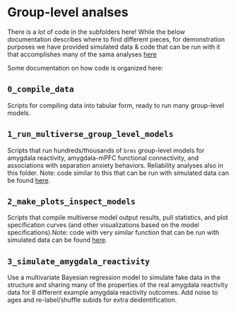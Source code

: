 # Group-level analses

There is a *lot* of code in the subfolders here! While the below documentation describes where to find different pieces, for demonstration purposes we have provided simulated data & code that can be run with it that accomplishes many of the sama analyses [here](https://pab2163.github.io/amygdala_mpfc_multiverse/into_the_bayesian_multiverse.html.)

Some documentation on how code is organized here:

## `0_compile_data`

Scripts for compiling data into tabular form, ready to run many group-level models. 

## `1_run_multiverse_group_level_models`

Scripts that run hundreds/thousands of `brms` group-level models for amygdala reactivity, amygdala-mPFC functional connectivity, and associations with separation anxiety behaviors. Reliability analyses also in this folder. Note: code similar to this  that can be run with simulated data can be found [here](https://pab2163.github.io/amygdala_mpfc_multiverse/into_the_bayesian_multiverse.html).

## `2_make_plots_inspect_models`

Scripts that compile multiverse model output results, pull statistics, and plot specification curves (and other visualizations based on the model specifications).Note: code with very similar function that can be run with simulated data can be found [here](https://pab2163.github.io/amygdala_mpfc_multiverse/into_the_bayesian_multiverse.html).

## `3_simulate_amygdala_reactivity`

Use a multivariate Bayesian regression model to simulate fake data in the structure and sharing many of the properties of the real amygdala reactivity data for 8 different example amygdala reactivity outcomes. Add noise to ages and re-label/shuffle subids for extra deidentification. 
